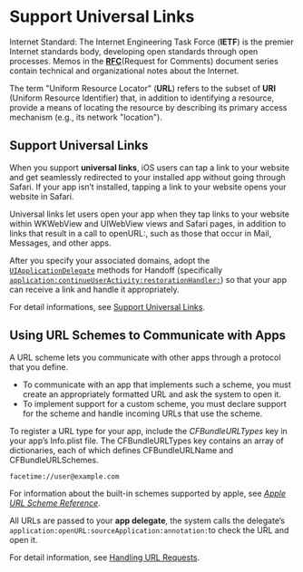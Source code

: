 # Support Universal Links

Internet Standard: The Internet Engineering Task Force \(**IETF**\) is the premier Internet standards body, developing open standards through open processes. Memos in the [**RFC**](https://www.ietf.org/standards/rfcs/)\(Request for Comments\) document series contain technical and organizational notes about the Internet.

The term "Uniform Resource Locator" \(**URL**\) refers to the subset of **URI** \(Uniform Resource Identifier\) that, in addition to identifying a resource, provide a means of locating the resource by describing its primary access mechanism \(e.g., its network "location"\).

## Support Universal Links

When you support **universal links**, iOS users can tap a link to your website and get seamlessly redirected to your installed app without going through Safari. If your app isn’t installed, tapping a link to your website opens your website in Safari.

Universal links let users open your app when they tap links to your website within WKWebView and UIWebView views and Safari pages, in addition to links that result in a call to openURL:, such as those that occur in Mail, Messages, and other apps.

After you specify your associated domains, adopt the [`UIApplicationDelegate`](https://developer.apple.com/documentation/uikit/uiapplicationdelegate) methods for Handoff \(specifically [`application:continueUserActivity:restorationHandler:`](https://developer.apple.com/documentation/uikit/uiapplicationdelegate/1623072-application)\) so that your app can receive a link and handle it appropriately.

For detail informations, see [Support Universal Links](https://developer.apple.com/library/content/documentation/General/Conceptual/AppSearch/UniversalLinks.html#//apple_ref/doc/uid/TP40016308-CH12-SW1).

## Using URL Schemes to Communicate with Apps

A URL scheme lets you communicate with other apps through a protocol that you define. 

* To communicate with an app that implements such a scheme, you must create an appropriately formatted URL and ask the system to open it. 
* To implement support for a custom scheme, you must declare support for the scheme and handle incoming URLs that use the scheme. 

To register a URL type for your app, include the _CFBundleURLTypes_ key in your app’s Info.plist file. The CFBundleURLTypes key contains an array of dictionaries, each of which defines CFBundleURLName and CFBundleURLSchemes.

```text
facetime://user@example.com
```

For information about the built-in schemes supported by apple, see [_Apple URL Scheme Reference_](https://developer.apple.com/library/content/featuredarticles/iPhoneURLScheme_Reference/Introduction/Introduction.html#//apple_ref/doc/uid/TP40007899).

All URLs are passed to your **app delegate**, the system calls the delegate’s `application:openURL:sourceApplication:annotation:`to check the URL and open it.

For detail information, see [Handling URL Requests](https://developer.apple.com/library/content/documentation/iPhone/Conceptual/iPhoneOSProgrammingGuide/Inter-AppCommunication/Inter-AppCommunication.html#//apple_ref/doc/uid/TP40007072-CH6-SW1).


